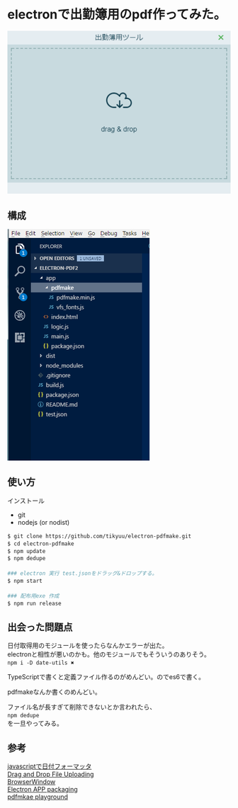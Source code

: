 

# electronで出勤簿用のpdf作ってみた。

![](./doc/2.png)  

## 構成
![](./doc/1.png)  

## 使い方
インストール
- git
- nodejs (or nodist)


```bash
$ git clone https://github.com/tikyuu/electron-pdfmake.git
$ cd electron-pdfmake
$ npm update
$ npm dedupe

### electron 実行 test.jsonをドラッグ&ドロップする。
$ npm start

### 配布用exe 作成
$ npm run release
```


## 出会った問題点
  日付取得用のモジュールを使ったらなんかエラーが出た。<br>
  electronと相性が悪いのかも。他のモジュールでもそういうのありそう。<br>
  `npm i -D date-utils ✖`

  TypeScriptで書くと定義ファイル作るのがめんどい。のでes6で書く。

  pdfmakeなんか書くのめんどい。

  ファイル名が長すぎて削除できないとか言われたら、<br>
  `npm dedupe`<br>
  を一旦やってみる。

## 参考
[javascriptで日付フォーマッタ](http://qiita.com/egnr-in-6matroom/items/37e65bb642d2e158804c)  
[Drag and Drop File Uploading](https://css-tricks.com/drag-and-drop-file-uploading/)  
[BrowserWindow](https://xwartz.gitbooks.io/electron-gitbook/content/en/api/browser-window.html)  
[Electron APP packaging](https://stackoverflow.com/questions/39063795/electron-app-packaging)  
[pdfmkae playground](http://pdfmake.org/playground.html)  



